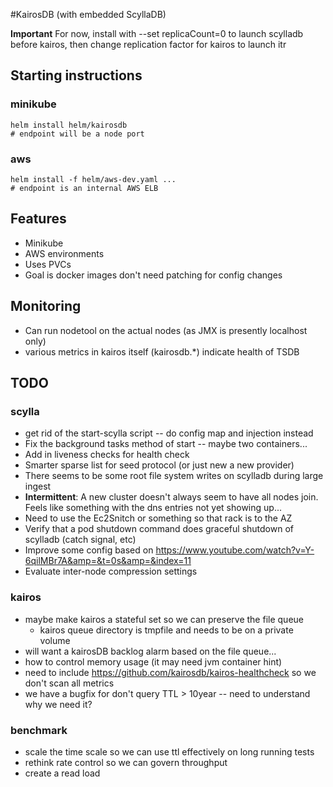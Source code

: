 #KairosDB (with embedded ScyllaDB)

**Important**  For now, install with --set replicaCount=0 to launch scylladb before kairos, then change replication factor for kairos to launch itr

## Starting instructions

### minikube
```aidl
helm install helm/kairosdb
# endpoint will be a node port
```
### aws
```aidl
helm install -f helm/aws-dev.yaml ...
# endpoint is an internal AWS ELB
```

## Features
- Minikube
- AWS environments
- Uses PVCs
- Goal is docker images don't need patching for config changes

## Monitoring
- Can run nodetool on the actual nodes (as JMX is presently localhost only)
- various metrics in kairos itself (kairosdb.*) indicate health of TSDB

## TODO
### scylla
- get rid of the start-scylla script -- do config map and injection instead
- Fix the background tasks method of start -- maybe two containers...
- Add in liveness checks for health check
- Smarter sparse list for seed protocol (or just new a new provider)
- There seems to be some root file system writes on scylladb during large ingest
- **Intermittent**: A new cluster doesn't always seem to have all nodes join.  Feels like something with the dns entries not yet showing up...
- Need to use the Ec2Snitch or something so that rack is to the AZ
- Verify that a pod shutdown command does graceful shutdown of scylladb (catch signal, etc)
- Improve some config based on https://www.youtube.com/watch?v=Y-6qilMBr7A&amp=&t=0s&amp=&index=11
- Evaluate inter-node compression settings

### kairos
- maybe make kairos a stateful set so we can preserve the file queue
  - kairos queue directory is tmpfile and needs to be on a private volume
- will want a kairosDB backlog alarm based on the file queue...
- how to control memory usage (it may need jvm container hint)
- need to include https://github.com/kairosdb/kairos-healthcheck so we don't scan all metrics
- we have a bugfix for don't query TTL > 10year -- need to understand why we need it?

### benchmark
- scale the time scale so we can use ttl effectively on long running tests
- rethink rate control so we can govern throughput
- create a read load